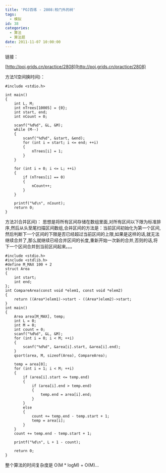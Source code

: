 ```yaml
---
title: 'POJ百练 - 2808:校门外的树'
tags:
  - 模拟
id: 38
categories:
  - 算法 
  - 算法题
date: 2011-11-07 10:00:00
---
```


链接：

[http://poj.grids.cn/practice/2808](http://poj.grids.cn/practice/2808)

方法1(空间换时间)：

``` stylus
#include <stdio.h>

int main()
{
    int L, M;
    int nTrees[10005] = {0};
    int start, end;
    int nCount = 0;

    scanf("%d%d", &L, &M);
    while (M--)
    {
        scanf("%d%d", &start, &end);
        for (int i = start; i <= end; ++i)
        {
            nTrees[i] = 1;
        }
    }

    for (int i = 0; i <= L; ++i)
    {
        if (nTrees[i] == 0)
        {
            nCount++;
        }
    }

    printf("%d\n", nCount);
    return 0;
}
```


方法2(合并区间)：
思想是将所有区间存储在数组里面,对所有区间以下限为标准排序,然后从头至尾扫描区间数组,合并区间的方法是：当前区间初始化为第一个区间,然后判断下一个区间的下限是否已经超过当前区间的上限,如果是这样的话,就无法继续合并了,那么就继续已经合并区间的长度,重新开始一次新的合并,否则的话,将下一个区间合并到当前区间起来。。。
``` stylus
#include <stdio.h>
#include <stdlib.h>
#define M_MAX 100 + 2
struct Area
{
    int start;
    int end;
};
int CompareArea(const void *elem1, const void *elem2)
{
    return ((Area*)elem1)->start - ((Area*)elem2)->start;
}
int main()
{
    Area area[M_MAX], temp;
    int L = 0;
    int M = 0;
    int count = 0;
    scanf("%d%d", &L, &M);
    for (int i = 0; i < M; ++i)
    {
        scanf("%d%d", &area[i].start, &area[i].end);
    }
    qsort(area, M, sizeof(Area), CompareArea);

    temp = area[0];
    for (int i = 1; i < M; ++i)
    {
        if (area[i].start <= temp.end)
        {
            if (area[i].end > temp.end)
            {
                temp.end = area[i].end;
            }
        }
        else
        {
            count += temp.end - temp.start + 1;
            temp = area[i];
        }
    }
    count += temp.end - temp.start + 1;

    printf("%d\n", L + 1 - count);

    return 0;
}
```
整个算法的时间复杂度是 O(M * logM) + O(M)...
